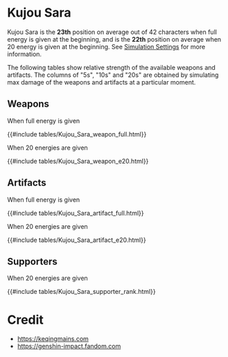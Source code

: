 # Kujou Sara

Kujou Sara is the **23th** position on average out of 42
characters when full energy is given at the beginning, and is the
**22th** position on average when 20 energy is given at the
beginning. See [Simulation Settings](./simulation_settings.md) for more
information.

The following tables show relative strength of the available weapons and
artifacts. The columns of "5s", "10s" and "20s" are obtained by
simulating max damage of the weapons and artifacts at a particular
moment.

## Weapons

When full energy is given

{{#include tables/Kujou_Sara_weapon_full.html}}

When 20 energies are given

{{#include tables/Kujou_Sara_weapon_e20.html}}

## Artifacts

When full energy is given

{{#include tables/Kujou_Sara_artifact_full.html}}

When 20 energies are given

{{#include tables/Kujou_Sara_artifact_e20.html}}

## Supporters

When 20 energies are given

{{#include tables/Kujou_Sara_supporter_rank.html}}

# Credit

- <https://keqingmains.com>
- <https://genshin-impact.fandom.com>
